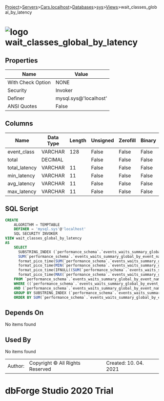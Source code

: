 [Project](../../../../../startpage.md)>[Servers](../../../../Servers.md)>[Cars.localhost](../../../Cars.localhost.md)>[Databases](../../Databases.md)>[sys](../sys.md)>[Views](Views.md)>wait_classes_global_by_latency


# ![logo](../../../../../Images/view64.svg) wait_classes_global_by_latency


## <a name="#Properties"></a>Properties
|Name|Value|
|---|---|
|With Check Option|NONE|
|Security|Invoker|
|Definer|mysql.sys@'localhost'|
|ANSI Quotes|False|


## <a name="#Columns"></a>Columns
|Name|Data Type|Length|Unsigned|Zerofill|Binary|Not Null|
|---|---|---|---|---|---|---|
|event_class|VARCHAR|128|False|False|False|False|
|total|DECIMAL||False|False|False|False|
|total_latency|VARCHAR|11|False|False|False|False|
|min_latency|VARCHAR|11|False|False|False|False|
|avg_latency|VARCHAR|11|False|False|False|False|
|max_latency|VARCHAR|11|False|False|False|False|

## <a name="#SqlScript"></a>SQL Script
```SQL
CREATE 
	ALGORITHM = TEMPTABLE
	DEFINER = 'mysql.sys'@'localhost'
	SQL SECURITY INVOKER
VIEW wait_classes_global_by_latency
AS
	SELECT
	  SUBSTRING_INDEX (`performance_schema`.`events_waits_summary_global_by_event_name`.`EVENT_NAME`, '/', 3) AS `event_class`,
	  SUM(`performance_schema`.`events_waits_summary_global_by_event_name`.`COUNT_STAR`) AS `total`,
	  format_pico_time(SUM(`performance_schema`.`events_waits_summary_global_by_event_name`.`SUM_TIMER_WAIT`)) AS `total_latency`,
	  format_pico_time(MIN(`performance_schema`.`events_waits_summary_global_by_event_name`.`MIN_TIMER_WAIT`)) AS `min_latency`,
	  format_pico_time(IFNULL((SUM(`performance_schema`.`events_waits_summary_global_by_event_name`.`SUM_TIMER_WAIT`) / NULLIF(SUM(`performance_schema`.`events_waits_summary_global_by_event_name`.`COUNT_STAR`), 0)), 0)) AS `avg_latency`,
	  format_pico_time(MAX(`performance_schema`.`events_waits_summary_global_by_event_name`.`MAX_TIMER_WAIT`)) AS `max_latency`
	FROM `performance_schema`.`events_waits_summary_global_by_event_name`
	WHERE ((`performance_schema`.`events_waits_summary_global_by_event_name`.`SUM_TIMER_WAIT` > 0)
	AND (`performance_schema`.`events_waits_summary_global_by_event_name`.`EVENT_NAME` <> 'idle'))
	GROUP BY SUBSTRING_INDEX (`performance_schema`.`events_waits_summary_global_by_event_name`.`EVENT_NAME`, '/', 3)
	ORDER BY SUM(`performance_schema`.`events_waits_summary_global_by_event_name`.`SUM_TIMER_WAIT`) DESC;
```

## <a name="#DependsOn"></a>Depends On
No items found

## <a name="#UsedBy"></a>Used By
No items found

||||
|---|---|---|
|Author: |Copyright © All Rights Reserved|Created: 10. 04. 2021|
# dbForge Studio 2020 Trial